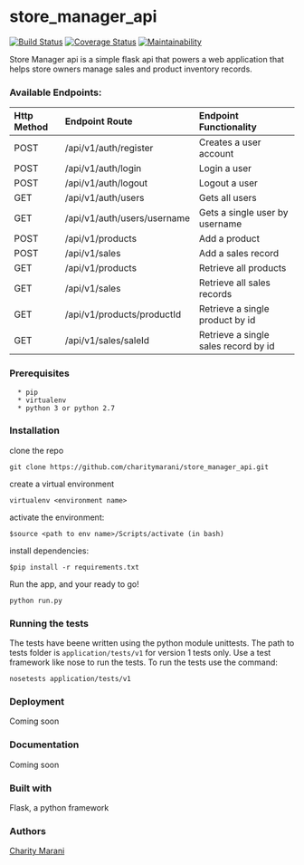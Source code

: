# store_manager_api
[![Build Status](https://travis-ci.org/charitymarani/store_manager_api.svg?branch=Develop)](https://travis-ci.org/charitymarani/store_manager_api)
[![Coverage Status](https://coveralls.io/repos/github/charitymarani/store_manager_api/badge.svg)](https://coveralls.io/github/charitymarani/store_manager_api)
[![Maintainability](https://api.codeclimate.com/v1/badges/54b962ae24d555e4fbfd/maintainability)](https://codeclimate.com/github/charitymarani/store_manager_api/maintainability)

Store Manager api is a simple flask api that powers  a web application that helps store owners manage sales and product inventory records.
### Available Endpoints:
| Http Method | Endpoint Route | Endpoint Functionality |
| :---         |     :---       |          :--- |
| POST   | /api/v1/auth/register     | Creates a user account    |
| POST     | /api/v1/auth/login        | Login a user      |
| POST     | /api/v1/auth/logout       | Logout a user      |
| GET     | /api/v1/auth/users        | Gets all users     |
| GET     | /api/v1/auth/users/username       |Gets a single user by username       |
| POST     | /api/v1/products        | Add a product      |
| POST     | /api/v1/sales        | Add a sales record      |
| GET     | /api/v1/products       | Retrieve all products     |
| GET     | /api/v1/sales       | Retrieve all sales records    |
| GET     | /api/v1/products/productId       | Retrieve a single product by id     |
| GET     | /api/v1/sales/saleId       | Retrieve a single sales record by id     |


### Prerequisites
```
  * pip
  * virtualenv
  * python 3 or python 2.7
```
### Installation
clone the repo

``` 
git clone https://github.com/charitymarani/store_manager_api.git

```

create a virtual environment

```
virtualenv <environment name>

```

activate the environment:

```
$source <path to env name>/Scripts/activate (in bash)

```
install dependencies:

```
$pip install -r requirements.txt

```

Run the app, and your ready to go!

```
python run.py

```
### Running the tests
The tests have beene written using the python module unittests. The path to tests folder is `application/tests/v1` for version 1 tests only. Use a test framework like nose to run the tests.
To run the tests use the command:

```
nosetests application/tests/v1

```
### Deployment
Coming soon

### Documentation
Coming soon

### Built with

Flask, a python framework

### Authors
[Charity Marani](https://github.com/charitymarani)
